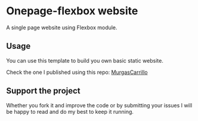 # Onepage-flexbox website
A single page website using Flexbox module.

## Usage
You can use this template to build you own basic static website.

Check the one I published using this repo: [MurgasCarrillo](https://murgascarrillo.com)

## Support the project
Whether you fork it and improve the code or by submitting your issues I will be happy to read and do my best to keep it running.
